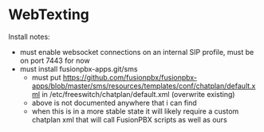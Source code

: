 # WebTexting

Install notes:
* must enable websocket connections on an internal SIP profile, must be on port 7443 for now
* must install fusionpbx-apps.git/sms
  * must put https://github.com/fusionpbx/fusionpbx-apps/blob/master/sms/resources/templates/conf/chatplan/default.xml in /etc/freeswitch/chatplan/default.xml (overwrite existing)
  * above is not documented anywhere that i can find
  * when this is in a more stable state it will likely require a custom chatplan xml that will call FusionPBX scripts as well as ours

